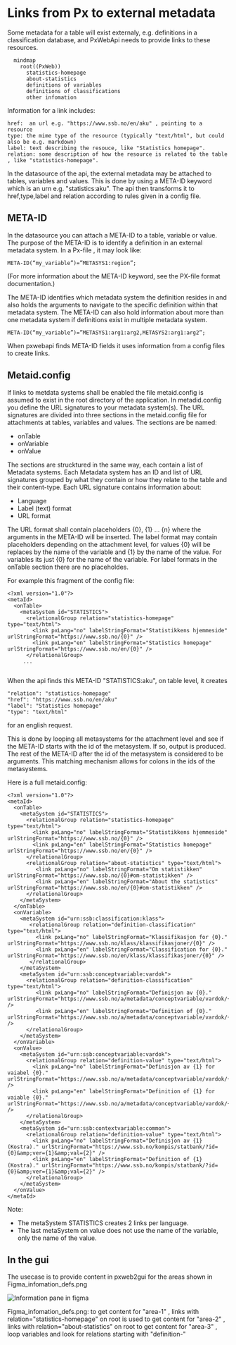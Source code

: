 # Links from Px to external metadata
Some metadata for a table will exist externaly, e.g. definitions in a classification database, and PxWebApi needs to provide links to these resources.


```mermaid
  mindmap
    root((PxWeb))
      statistics-homepage
      about-statistics
      definitions of variables 
      definitions of classifications
      other infomation
```

Information for a link includes:
```
href:  an url e.g. "https://www.ssb.no/en/aku" , pointing to a resource
type: the mime type of the resource (typically "text/html", but could also be e.g. markdown) 
label: text describing the resouce, like "Statistics homepage". 
relation: some description of how the resource is related to the table , like "statistics-homepage". 
```

In the datasource of the api, the external metadata may be  attached to tables, variables and values.
This is done by using a META-ID keyword which is an urn e.g. "statistics:aku". The api then transforms it to href,type,label and relation according to rules
given in  a config file. 
 

## META-ID
In the datasource you can attach a META-ID to a table, variable or value. The purpose of the META-ID is to identify a definition in an external metadata system. 
In a Px-file , it may look like:
```
META-ID(“my_variable”)=”METASYS1:region”;
```
(For more information about the META-ID keyword, see the PX-file format documentation.)

The META-ID identifies which metadata system the definition resides in and also holds the arguments to navigate to the specific definition within that metadata system.
The META-ID can also hold information about more than one metadata system if definitions exist in multiple metadata system.
```
META-ID(“my_variable”)=”METASYS1:arg1:arg2,METASYS2:arg1:arg2”;
```

When pxwebapi finds META-ID fields it uses information from a config files to create links.
## Metaid.config
If links to metdata systems shall be enabled the file metaid.config is assumed to exist in the root directory of the application. 
In metadid.config you define the URL signatures to your metadata system(s). 
The URL signatures are divided into three sections in the metaid.config file for attachments at tables, variables and values. The sections are be named:
* onTable
* onVariable
* onValue

The sections are strucktured in the same way, each contain a list of Metadata systems.
Each Metadata system has an ID and list of URL signatures grouped by what they contain or how they relate to the table and their content-type. 
Each URL signature contains information about:
* Language
* Label (text) format
* URL format

The URL format shall contain placeholders {0}, {1} … {n} where the arguments in the META-ID will be inserted. 
The label format may contain placeholders depending on the attachment level, for values {0} will be replaces by the name of the variable and {1}   by the name of the value.
For variables its just {0} for the name of the variable. For label formats in the onTable section there are no placeholdes.

For example this fragment of the config file:
```
<?xml version="1.0"?>
<metaId>
  <onTable>
    <metaSystem id="STATISTICS">
      <relationalGroup relation="statistics-homepage" type="text/html">
        <link pxLang="no" labelStringFormat="Statistikkens hjemmeside" urlStringFormat="https://www.ssb.no/{0}" />
        <link pxLang="en" labelStringFormat="Statistics homepage" urlStringFormat="https://www.ssb.no/en/{0}" />
      </relationalGroup>
     ... 
 
```

When the api finds this META-ID "STATISTICS:aku", on table level, it creates
```
"relation": "statistics-homepage"
"href": "https://www.ssb.no/en/aku"
"label": "Statistics homepage"
"type": "text/html"
```
for an english request.

This is done by looping all metasystems for the attachment level and see if the META-ID starts with the id of the metasystem. If so, output is produced.
The rest of the META-ID after the id of the metasystem is considered to be arguments.
This matching mechanism allows for colons in the ids of the metasystems. 

Here is a full metaid.config:
```
<?xml version="1.0"?>
<metaId>
  <onTable>
    <metaSystem id="STATISTICS">
      <relationalGroup relation="statistics-homepage" type="text/html">
        <link pxLang="no" labelStringFormat="Statistikkens hjemmeside" urlStringFormat="https://www.ssb.no/{0}" />
        <link pxLang="en" labelStringFormat="Statistics homepage" urlStringFormat="https://www.ssb.no/en/{0}" />
      </relationalGroup>
      <relationalGroup relation="about-statistics" type="text/html">
         <link pxLang="no" labelStringFormat="Om statistikken" urlStringFormat="https://www.ssb.no/{0}#om-statistikken" />
         <link pxLang="en" labelStringFormat="About the statistics" urlStringFormat="https://www.ssb.no/en/{0}#om-statistikken" />
      </relationalGroup>
    </metaSystem> 
  </onTable>
  <onVariable>
    <metaSystem id="urn:ssb:classification:klass">
       <relationalGroup relation="definition-classification" type="text/html">   
         <link pxLang="no" labelStringFormat="Klassifikasjon for {0}." urlStringFormat="https://www.ssb.no/klass/klassifikasjoner/{0}" />
         <link pxLang="en" labelStringFormat="Classification for {0}." urlStringFormat="https://www.ssb.no/en/klass/klassifikasjoner/{0}" />
       </relationalGroup>  
    </metaSystem>
    <metaSystem id="urn:ssb:conceptvariable:vardok">
      <relationalGroup relation="definition-classification" type="text/html">   
         <link pxLang="no" labelStringFormat="Definisjon av {0}." urlStringFormat="https://www.ssb.no/a/metadata/conceptvariable/vardok/{0}/nb" />
         <link pxLang="en" labelStringFormat="Definition of {0}." urlStringFormat="https://www.ssb.no/a/metadata/conceptvariable/vardok/{0}/en" />
      </relationalGroup>
    </metaSystem>
  </onVariable>
  <onValue>
    <metaSystem id="urn:ssb:conceptvariable:vardok">
      <relationalGroup relation="definition-value" type="text/html">
        <link pxLang="no" labelStringFormat="Definisjon av {1} for vaiabel {0}." urlStringFormat="https://www.ssb.no/a/metadata/conceptvariable/vardok/{0}/nb" />
        <link pxLang="en" labelStringFormat="Definition of {1} for vaiable {0}." urlStringFormat="https://www.ssb.no/a/metadata/conceptvariable/vardok/{0}/en" />
      </relationalGroup>
    </metaSystem>
    <metaSystem id="urn:ssb:contextvariable:common">
      <relationalGroup relation="definition-value" type="text/html">
        <link pxLang="no" labelStringFormat="Definisjon av {1} (Kostra)." urlStringFormat="https://www.ssb.no/kompis/statbank/?id={0}&amp;ver={1}&amp;val={2}" />
        <link pxLang="en" labelStringFormat="Definition of {1} (Kostra)." urlStringFormat="https://www.ssb.no/kompis/statbank/?id={0}&amp;ver={1}&amp;val={2}" />
      </relationalGroup>  
    </metaSystem>
  </onValue>
</metaId>

``` 
Note: 
* The metaSystem STATISTICS creates 2 links per language. 
* The last metaSystem on value does not use the name of the variable, only the name of the value.

## In the gui
The usecase is to provide content in pxweb2gui for the areas shown in Figma_infomation_defs.png

  ![Information pane in figma](Figma_infomation_defs.png?raw=true)



Figma_infomation_defs.png: 
  to get content for "area-1" , links with relation="statistics-homepage" on root is used
  to get content for "area-2" , links with relation="about-statistics" on root
  to get content for "area-3" , loop variables and look for relations starting with "definition-"
  
  
